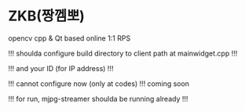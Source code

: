 # ZKB(짱껨뽀)

opencv cpp & Qt based online 1:1 RPS

!!! shoulda configure build directory to client path at mainwidget.cpp !!!

!!! and your ID (for IP address) !!!

!!! cannot configure now (only at codes) !!! coming soon

!!! for run, mjpg-streamer shoulda be running already !!! 
